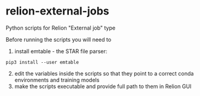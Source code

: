 # relion-external-jobs
Python scripts for Relion "External job" type

Before running the scripts you will need to 

1. install emtable - the STAR file parser:

`pip3 install --user emtable`

2. edit the variables inside the scripts so that they point to a correct conda environments and training models
3. make the scripts executable and provide full path to them in Relion GUI

